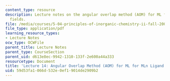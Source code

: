 ```yaml
---
content_type: resource
description: Lecture notes on the angular overlap method (AOM) for ML for MLn ligand
  fields.
file: /media/courses/5-04-principles-of-inorganic-chemistry-ii-fall-2008/59d53fa1066d532e0ef19014de2909b2_Lecture_14.pdf
file_type: application/pdf
learning_resource_types:
- Lecture Notes
ocw_type: OCWFile
parent_title: Lecture Notes
parent_type: CourseSection
parent_uid: d613e8ec-9942-1310-133f-2e600a44a333
resourcetype: Document
title: 'Lecture 14: Angular Overlap Method (AOM) for ML for MLn Ligand Fields'
uid: 59d53fa1-066d-532e-0ef1-9014de2909b2
---
```

